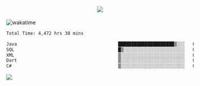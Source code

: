 <h1 align="center">
  <img src="https://readme-typing-svg.herokuapp.com/?font=Righteous&size=35&center=true&vCenter=true&width=500&height=70&duration=4000&lines=Hi!+%F0%9F%91%8B+I%27m+Ali%20Osman!;" />
</h1>


![wakatime](https://wakatime.com/share/@aliosmanoktar/3a8ffe71-6da4-4964-913b-2f09afbe53bf.svg?cache=none)
<!--START_SECTION:waka-->

```txt
Total Time: 4,472 hrs 38 mins

Java                                      █████████████████████▒░░░   85.53 %
SQL                                       █▒░░░░░░░░░░░░░░░░░░░░░░░   05.54 %
XML                                       ▒░░░░░░░░░░░░░░░░░░░░░░░░   01.83 %
Dart                                      ▒░░░░░░░░░░░░░░░░░░░░░░░░   01.55 %
C#                                        ▒░░░░░░░░░░░░░░░░░░░░░░░░   00.82 %
```

<!--END_SECTION:waka-->

<img src="https://profile-counter.glitch.me/aliosmanoktar/count.svg" />

